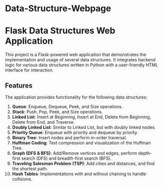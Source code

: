 # Data-Structure-Webpage

# Flask Data Structures Web Application

This project is a Flask-powered web application that demonstrates the implementation and usage of several data structures. It integrates backend logic for various data structures written in Python with a user-friendly HTML interface for interaction.

## Features

The application provides functionality for the following data structures:

1. **Queue**: Enqueue, Dequeue, Peek, and Size operations.
2. **Stack**: Push, Pop, Peek, and Size operations.
3. **Linked List**: Insert at Beginning, Insert at End, Delete from Beginning, Delete from End, and Traverse.
4. **Doubly Linked List**: Similar to Linked List, but with doubly linked nodes.
5. **Priority Queue**: Enqueue with priority and dequeue by priority.
6. **Binary Tree**: Insert nodes and perform in-order traversal.
7. **Huffman Coding**: Text compression and visualization of the Huffman Tree.
8. **Graph (DFS & BFS)**: Add/Remove vertices and edges, perform depth-first search (DFS) and breadth-first search (BFS).
9. **Traveling Salesman Problem (TSP)**: Add cities and distances, and find the shortest path.
10. **Hash Tables**: Implementations with and without chaining to handle collisions.
